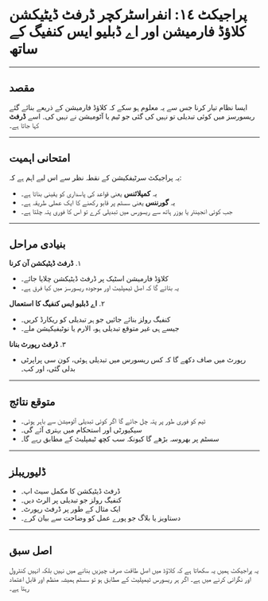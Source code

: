 # پراجیکٹ ١٤: انفراسٹرکچر ڈرفٹ ڈیٹیکشن کلاؤڈ فارمیشن اور اے ڈبلیو ایس کنفیگ کے ساتھ  

---

## مقصد  
ایسا نظام تیار کرنا جس سے یہ معلوم ہو سکے کہ کلاؤڈ فارمیشن کے ذریعے بنائے گئے ریسورسز میں کوئی تبدیلی تو نہیں کی گئی جو ٹیم یا آٹومیشن نے نہیں کی۔ اسے **ڈرفٹ** کہا جاتا ہے۔  

---

## امتحانی اہمیت  
یہ پراجیکٹ سرٹیفکیشن کے نقطہ نظر سے اس لیے اہم ہے کہ:  
- یہ **کمپلائنس** یعنی قواعد کی پاسداری کو یقینی بناتا ہے۔  
- یہ **گورننس** یعنی سسٹم پر قابو رکھنے کا ایک عملی طریقہ ہے۔  
- جب کوئی انجینئر یا یوزر ہاتھ سے ریسورس میں تبدیلی کرے تو اس کا فوری پتہ چلتا ہے۔  

---

## بنیادی مراحل  
١. **ڈرفٹ ڈیٹیکشن آن کرنا**  
   - کلاؤڈ فارمیشن اسٹیک پر ڈرفٹ ڈیٹیکشن چلایا جائے۔  
   - یہ بتائے گا کہ اصل ٹیمپلیٹ اور موجودہ ریسورسز میں کیا فرق ہے۔  

٢. **اے ڈبلیو ایس کنفیگ کا استعمال**  
   - کنفیگ رولز بنائے جائیں جو ہر تبدیلی کو ریکارڈ کریں۔  
   - جیسے ہی غیر متوقع تبدیلی ہو، الارم یا نوٹیفیکیشن ملے۔  

٣. **ڈرفٹ رپورٹ بنانا**  
   - رپورٹ میں صاف دکھے گا کہ کس ریسورس میں تبدیلی ہوئی، کون سی پراپرٹی بدلی گئی، اور کب۔  

---

## متوقع نتائج  
- ٹیم کو فوری طور پر پتہ چل جائے گا اگر کوئی تبدیلی آٹومیشن سے باہر ہوئی۔  
- سیکیورٹی اور استحکام میں بہتری آئے گی۔  
- سسٹم پر بھروسہ بڑھے گا کیونکہ سب کچھ ٹیمپلیٹ کے مطابق رہے گا۔  

---

## ڈلیوریبلز  
- ڈرفٹ ڈیٹیکشن کا مکمل سیٹ اپ۔  
- کنفیگ رولز جو تبدیلی پر الرٹ دیں۔  
- ایک مثال کے طور پر ڈرفٹ رپورٹ۔  
- دستاویز یا بلاگ جو پورے عمل کو وضاحت سے بیان کرے۔  

---

## اصل سبق  
یہ پراجیکٹ ہمیں یہ سکھاتا ہے کہ کلاؤڈ میں اصل طاقت صرف چیزیں بنانے میں نہیں بلکہ انہیں کنٹرول اور نگرانی کرنے میں ہے۔ اگر ہر ریسورس ٹیمپلیٹ کے مطابق ہو تو سسٹم ہمیشہ منظم اور قابل اعتماد رہتا ہے۔  
